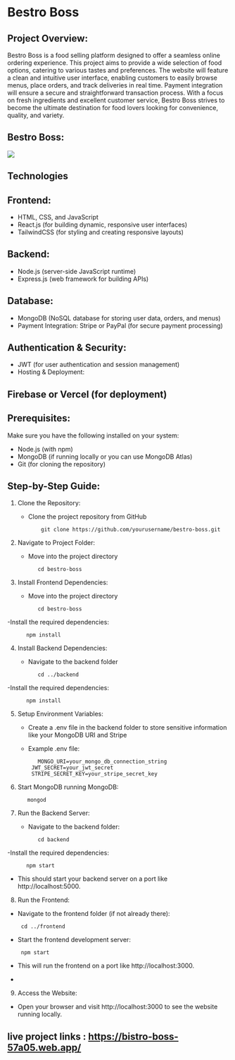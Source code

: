 # Bestro Boss
## Project Overview:
Bestro Boss is a food selling platform designed to offer a seamless online ordering experience. This project aims to provide a wide selection of food options, catering to various tastes and preferences. The website will feature a clean and intuitive user interface, enabling customers to easily browse menus, place orders, and track deliveries in real time. Payment integration will ensure a secure and straightforward transaction process. With a focus on fresh ingredients and excellent customer service, Bestro Boss strives to become the ultimate destination for food lovers looking for convenience, quality, and variety.

## Bestro Boss:
<div>
  <img src="https://i.ibb.co.com/9DHPWNw/bestro-boss.png"/>
</div>

##  Technologies
## Frontend:
- HTML, CSS, and JavaScript
- React.js (for building dynamic, responsive user interfaces)
- TailwindCSS (for styling and creating responsive layouts)
  
## Backend:
- Node.js (server-side JavaScript runtime)
- Express.js (web framework for building APIs)
  
## Database:
- MongoDB (NoSQL database for storing user data, orders, and menus)
- Payment Integration: Stripe or PayPal (for secure payment processing)

## Authentication & Security:
- JWT (for user authentication and session management)
- Hosting & Deployment:

## Firebase or Vercel (for deployment)

## Prerequisites:

Make sure you have the following installed on your system:
- Node.js (with npm)
- MongoDB (if running locally or you can use MongoDB Atlas)
- Git (for cloning the repository)

## Step-by-Step Guide:
1. Clone the Repository:
   - Clone the project repository from GitHub
     
             git clone https://github.com/yourusername/bestro-boss.git
     
2. Navigate to Project Folder:
   - Move into the project directory
     
            cd bestro-boss

3. Install Frontend Dependencies:
   - Move into the project directory
     
            cd bestro-boss

 -Install the required dependencies:
 
          npm install

4. Install Backend Dependencies:
   - Navigate to the backend folder
     
            cd ../backend

 -Install the required dependencies:
 
          npm install
5. Setup Environment Variables:
   - Create a .env file in the backend folder to store sensitive information like your MongoDB URI and Stripe
   - Example .env file:
     
            MONGO_URI=your_mongo_db_connection_string
          JWT_SECRET=your_jwt_secret
          STRIPE_SECRET_KEY=your_stripe_secret_key
     
6. Start MongoDB
   running MongoDB:
 
          mongod
7. Run the Backend Server:
   - Navigate to the backend folder:
     
            cd backend

 -Install the required dependencies:
 
          npm start
 - This should start your backend server on a port like http://localhost:5000.

8. Run the Frontend:
 - Navigate to the frontend folder (if not already there):
   
        cd ../frontend
   
 - Start the frontend development server:

        npm start
   
 - This will run the frontend on a port like http://localhost:3000.
 - 
9. Access the Website:
-  Open your browser and visit http://localhost:3000 to see the website running locally.
   
## live project links : https://bistro-boss-57a05.web.app/


